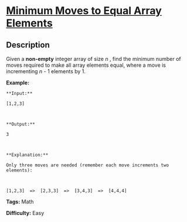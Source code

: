 # [Minimum Moves to Equal Array Elements][title]

## Description

Given a **non-empty** integer array of size _n_ , find the minimum number of
moves required to make all array elements equal, where a move is incrementing
_n_ \- 1 elements by 1.

**Example:**

    
    
    **Input:**
    [1,2,3]
    
    **Output:**
    3
    
    **Explanation:**
    Only three moves are needed (remember each move increments two elements):
    
    [1,2,3]  =>  [2,3,3]  =>  [3,4,3]  =>  [4,4,4]
    


**Tags:** Math

**Difficulty:** Easy

[title]: https://leetcode.com/problems/minimum-moves-to-equal-array-elements
